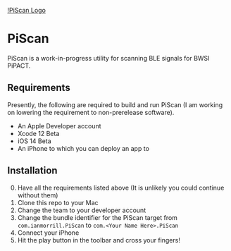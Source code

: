[!PiScan Logo](./PiScan/Assets.xcassets/AppIcon.appiconset/icon60x60@2x-1.png)

# PiScan
PiScan is a work-in-progress utility for scanning BLE signals for BWSI PiPACT.

## Requirements
Presently, the following are required to build and run PiScan (I am working on lowering the requirement to non-prerelease software).
- An Apple Developer account
- Xcode 12 Beta
- iOS 14 Beta
- An iPhone to which you can deploy an app to

## Installation
0. Have all the requirements listed above (It is unlikely you could continue without them)
1. Clone this repo to your Mac
2. Change the team to your developer account
3. Change the bundle identifier for the PiScan target from `com.ianmorrill.PiScan` to `com.<Your Name Here>.PiScan`
4. Connect your iPhone
5. Hit the play button in the toolbar and cross your fingers!
